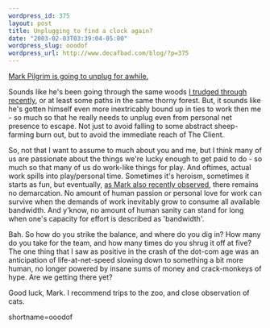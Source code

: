 ```yaml
--- 
wordpress_id: 375
layout: post
title: Unplugging to find a clock again?
date: "2003-02-03T03:39:04-05:00"
wordpress_slug: ooodof
wordpress_url: http://www.decafbad.com/blog/?p=375
---
```

<p><a href="http://diveintomark.org/archives/2003/01/31/unplugged.html" target="_top">Mark Pilgrim is going to unplug for awhile.</a></p>
<p>Sounds like he's been going through the same woods <a href="http://www.decafbad.com/news_archives/000313.phtml#000313" target="_top">I trudged through recently</a>, or at least some paths in the same thorny forest.  But, it sounds like he's gotten himself even more inextricably bound up in ties to work then me - so much so that he really needs to unplug even from personal net presence to escape.  Not just to avoid falling to some abstract sheep-farming burn out, but to avoid the immediate reach of The Client.</p>
<p>So, not that I want to assume to much about you and me, but I think many of us are passionate about the things we're lucky enough to get paid to do - so much so that many of us do work-like things for play.  And oftimes, actual work spills into play/personal time.  Sometimes it's heroism, sometimes it starts as fun, but eventually, <a href="http://diveintomark.org/archives/2003/01/31/no_clock.html" target="_top">as Mark also recently observed</a>, there remains no demarcation.  No amount of human passion or personal love for work can survive when the demands of work inevitably grow to consume all available bandwidth.  And y'know, no amount of human sanity can stand for long when one's capacity for effort is described as 'bandwidth'.</p>
<p>Bah.  So how do you strike the balance, and where do you dig in?  How many do you take for the team, and how many times do you shrug it off at five?  The one thing that I saw as positive in the crash of the dot-com age was an anticipation of life-at-net-speed slowing down to something a bit more human, no longer powered by insane sums of money and crack-monkeys of hype.  Are we getting there yet?</p>
<p>Good luck, Mark.  I recommend trips to the zoo, and close observation of cats.</p>
<!--more-->
shortname=ooodof
